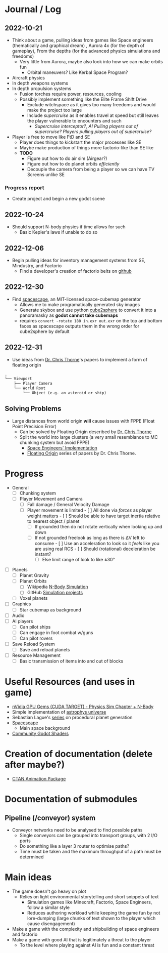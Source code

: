 # Journal / Log
## 2022-10-21
  - Think about a game, pulling ideas from games like Space engineers (thematically and graphical dream) , Aurora 4x (for the depth of gameplay), From the depths (for the advanced physics simulations and freedoms)
    - Very little from Aurora, maybe also look into how we can make orbits fun
      - Orbital maneuvers? Like Kerbal Space Program?
  - Aircraft physics
  - In depth weapons systems
  - In depth propulsion systems
    - Fusion torches require power, resources, cooling
    - Possibly implement something like the Elite Frame Shift Drive
      - Exclude witchspace as it gives too many freedoms and would make the project too large
      - Include *supercruise* as it enables travel at speed but still leaves the player vulnerable to encounters and such
        - *Supercruise interceptor?, AI Pulling players out of supercruise? Players pulling players out of supercruise?*
  - Player is free to move like FtD and SE
    - Player does things to kickstart the major processes like SE
    - Maybe make production of things more factorio-like than SE like
    - **TODO**
      - Figure out how to do air sim (Airgear?)
      - Figure out how to do planet orbits *efficiently*
      - Decouple the camera from being a player so we can have TV Screens unlike SE
### Progress report
- Create project and begin a new godot scene
## 2022-10-24
- Should support N-body physics if time allows for such
  - Basic Kepler's laws if unable to do so
## 2022-12-06
- Begin pulling ideas for inventory management systems from SE, Mindustry, and Factorio
  - Find a developer's creation of factorio belts on [github](https://github.com/emeraldpowder/FactorioBelts)
## 2022-12-30
- Find [spacescape](https://github.com/petrocket/spacescape), an MIT-licensed space-cubemap generator
  - Allows me to make programatically generated sky images
  - Generate skybox and use python [cube2sphere](https://github.com/Xyene/cube2sphere) to convert it into a panoramasky as **godot cannot take cubemaps**
  - requires `convert -rotate 180 in.exr out.exr` on the top and bottom faces as spacescape outputs them in the wrong order for cube2sphere by default
## 2022-12-31
- Use ideas from [Dr. Chris Thorne](https://www.researchgate.net/profile/Chris-Thorne-2)'s papers to implement a form of floating origin

```markdown
.
└── Viewport
    ├── Player Camera
    └── World Root
        └── Object (e.g. an asteroid or ship) 
```


## Solving Problems
  - Large distances from world origin **will** cause issues with FPPE (Float Point Precision Error)
    - Can be solved by Floating Origin described by [Dr. Chris Thorne](https://www.researchgate.net/profile/Chris-Thorne-2)
    - Split the world into large clusters (a very small resemblance to MC chunking system but avoid FPPE)
      - [Space Engineers' Implementation](https://blog.marekrosa.org/2014/12/)
      - [Floating Origin](https://www.researchgate.net/publication/331628217_Using_a_Floating_Origin_to_Improve_Fidelity_and_Performance_of_Large_Distributed_Virtual_Worlds) series of papers by Dr. Chris Thorne.


# Progress
- General
  - [ ] Chunking system
  - [ ] Player Movement and Camera
    - [ ] Fall damage / General Velocity Damage
    - [ ] Player movement is limited
			- [ ] All done via *forces* as player weight matters
				- [ ] Should be able to have target inertia relative to nearest object / planet
      - [ ] If grounded then do not rotate vertically when looking up and down
      - [ ] If not grounded freelook as long as there is ΔV left to consume
				- [ ] Use an acceleration to look so it *feels* like you are using real RCS
					- [ ] Should (rotational) deceleration be instant?
        - [ ] Else limit range of look to like ±30°
- [ ] Planets
  - [ ] Planet Gravity
  - [ ] Planet Orbits
    - [ ] Wikipedia [N-Body Simulation](https://en.wikipedia.org/wiki/N-body_simulation)
    - [ ] GitHub [Simulation projects](https://github.com/topics/orbital-simulation)
  - [ ] Voxel planets
- [ ] Graphics
  - [ ] Star cubemap as background
- [ ] Audio
- [ ] AI players
  - [ ] Can pilot ships
  - [ ] Can engage in foot combat w/guns
  - [ ] Can pilot rovers
- [ ] Save Reload System
  - [ ] Save and reload planets
- [ ] Resource Management
  - [ ] Basic transmission of items into and out of blocks

# Useful Resources (and uses in game)
  - [nVidia GPU Gems (CUDA TARGET) - Physics Sim Chapter + N-Body](https://developer.nvidia.com/gpugems/gpugems3/part-v-physics-simulation/chapter-31-fast-n-body-simulation-cuda)
  - Simple implementation of [astrophys universe](https://github.com/notakamihe/Unity-Star-Systems-and-Galaxies)
  - Sebastian Lague's [series](https://github.com/SebLague/Procedural-Planets) on procedural planet generation
- [Spacescape](https://github.com/petrocket/spacescape)
  - Main space background
- [Community Godot Shaders](https://godotshaders.com/)
  
# Creation of documentation (delete after maybe?)
  - [CTAN Animation Package](https://gitlab.com/agrahn/animate)

# Documentation of submodules
## Pipeline (/conveyor) system
- Conveyor networks need to be analysed to find possible paths
  - Single conveyors can be grouped into transport groups, with 2 I/O ports
  - Do something like a layer 3 router to optimise paths? 
  - Time must be taken and the maximum throughput of a path must be determined


# Main ideas
- The game doesn't go heavy on plot
  - Relies on light environmental storytelling and short snippets of text
    - Simulation games like Minecraft, Factorio, Space Engineers, follow a similar style
    - Reduces authoring workload while keeping the game fun by not lore-dumping (large chunks of text shown to the player which cause disengagement)
- Make a game with the complexity and shipbuilding of space engineers and factorio
- Make a game with good AI that is legitimately a threat to the player
  - To the level where playing against AI is fun and a constant threat
